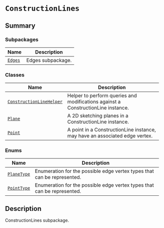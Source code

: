 # `ConstructionLines`

<a id="summary"></a>

## Summary

### Subpackages

| Name | Description |
|-------------------------------------------------------------------------------------------------------------------|---------------------|
| [`Edges`](Edges/index.md#module-ansys.mechanical.stubs.v241.Ansys.Mechanical.DataModel.ConstructionLines.Edges)   | Edges subpackage.   |

### Classes

| Name | Description |
|---------------------------------------------------------------------------------------------------------------------------------------------------------|------------------------------------------------------------------------------------|
| [`ConstructionLineHelper`](ConstructionLineHelper.md#ansys.mechanical.stubs.v241.Ansys.Mechanical.DataModel.ConstructionLines.ConstructionLineHelper)   | Helper to perform queries and modifications against a ConstructionLine instance.   |
| [`Plane`](Plane.md#ansys.mechanical.stubs.v241.Ansys.Mechanical.DataModel.ConstructionLines.Plane)                                                      | A 2D sketching planes in a ConstructionLine instance.                              |
| [`Point`](Point.md#ansys.mechanical.stubs.v241.Ansys.Mechanical.DataModel.ConstructionLines.Point)                                                      | A point in a ConstructionLine instance, may have an associated edge vertex.        |

### Enums

| Name | Description |
|------------------------------------------------------------------------------------------------------------------|---------------------------------------------------------------------------|
| [`PlaneType`](PlaneType.md#ansys.mechanical.stubs.v241.Ansys.Mechanical.DataModel.ConstructionLines.PlaneType)   | Enumeration for the possible edge vertex types that can be represented.   |
| [`PointType`](PointType.md#ansys.mechanical.stubs.v241.Ansys.Mechanical.DataModel.ConstructionLines.PointType)   | Enumeration for the possible edge vertex types that can be represented.   |

<a id="description"></a>

## Description

ConstructionLines subpackage.

<!-- !! processed by numpydoc !! -->

